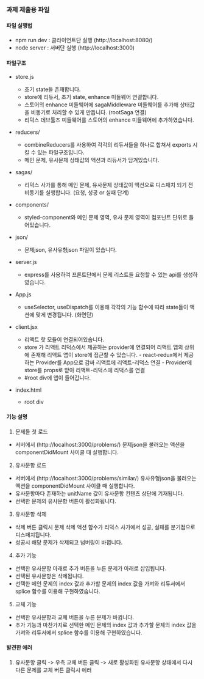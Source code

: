 ### 과제 제출용 파일

#### 파일 실행법
- npm run dev : 클라이언트단 실행 (http://localhost:8080/)
- node server : 서버단 실행 (http://localhost:3000)

#### 파일구조
- store.js
    - 초기 state들 존재합니다.
    - store에 리듀서, 초기 state, enhance 미들웨어 연결합니다.
    - 스토어의 enhance 미들웨어에 sagaMiddleware 미들웨어를 추가해 상태값을 비동기로 처리할 수 있게 만듭니다. (rootSaga 연결)
    - 리덕스 데브툴즈 미들웨어를 스토어의 enhance 미들웨어에 추가하였습니다.

- reducers/ 
    - combineReducers를 사용하여 각각의 리듀서들을 하나로 합쳐서 exports 시킬 수 있는 파일구조입니다.
    - 메인 문제, 유사문제 상태값의 액션과 리듀서가 담겨있습니다.

- sagas/ 
    - 리덕스 사가를 통해 메인 문제, 유사문제 상태값이 액션으로 디스패치 되기 전 비동기를 실행합니다. (요청, 성공 or 실패 단계)

- components/
    - styled-component와 메인 문제 영역, 유사 문제 영역이 컴포넌트 단위로 들어있습니다.

- json/
    - 문제json, 유사유형json 파일이 있습니다.

- server.js
    - express를 사용하여 프론트단에서 문제 리스트들 요청할 수 있는 api를 생성하였습니다.

- App.js
    - useSelector, useDispatch를 이용해 각각의 기능 함수에 따라 state들이 액션에 맞게 변경됩니다. (화면단)

- client.jsx
    - 리액트 핫 모듈이 연결되어있습니다.
    - store 가 리액트 리덕스에서 제공하는 provider에 연결되어 리액트 앱의 상위에 존재해 리액트 앱이 store에 접근할 수 있습니다.
            - react-redux에서 제공하는 Provider를 App으로 감싸 리액트에 리액트-리덕스 연결
            - Provider에 store를 props로 받아 리액트-리덕스에 리덕스를 연결
    - #root div에 앱이 들어갑니다.

- index.html
    - root div

#### 기능 설명
1. 문제들 첫 로드
- 서버에서 (http://localhost:3000/problems/) 문제json을 불러오는 액션을 componentDidMount 사이클 때 실행합니다.

2. 유사문항 로드
- 서버에서 (http://localhost:3000/problems/similar/) 유사유형json을 불러오는 액션을 componentDidMount 사이클 때 실행합니다.
- 유사문항마다 존재하는 unitName 값이 유사문항 컨텐츠 상단에 기재됩니다.
- 선택한 문제의 유사문항 버튼이 활성화됩니다.

3. 유사문항 삭제
- 삭제 버튼 클릭시 문제 삭제 액션 함수가 리덕스 사가에서 성공, 실패를 분기점으로 디스패치됩니다.
- 성공시 해당 문제가 삭제되고 넘버링이 바뀝니다.

4. 추가 기능
- 선택한 유사문항 아래로 추가 버튼을 누른 문제가 아래로 삽입됩니다.
- 선택된 유사문항은 삭제됩니다.
- 선택한 메인 문제의 index 값과 추가할 문제의 index 값을 가져와 리듀서에서 splice 함수를 이용해 구현하였습니다.

5. 교체 기능 
- 선택한 유사문항과 교체 버튼을 누른 문제가 바뀝니다.
- 추가 기능과 마찬가지로 선택한 메인 문제의 index 값과 추가할 문제의 index 값을 가져와 리듀서에서 splice 함수를 이용해 구현하였습니다.

#### 발견한 에러

1) 유사문항 클릭 -> 우측 교체 버튼 클릭 -> 새로 활성화된 유사문항 상태에서 다시 다른 문제를 교체 버튼 클릭시 에러